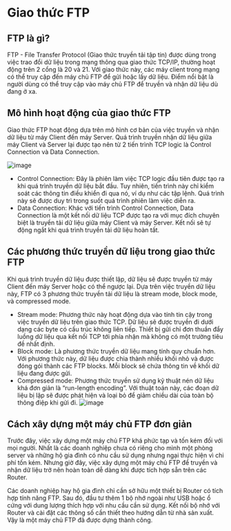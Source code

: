# Giao thức FTP

## FTP là gì?

FTP - File Transfer Protocol (Giao thức truyền tải tập tin) được dùng trong việc trao đổi dữ liệu trong mạng thông qua giao thức TCP/IP, thường hoạt động trên 2 cổng là 20 và 21. Với giao thức này, các máy client trong mạng có thể truy cập đến máy chủ FTP để gửi hoặc lấy dữ liệu. Điểm nổi bật là người dùng có thể truy cập vào máy chủ FTP để truyền và nhận dữ liệu dù đang ở xa.

## Mô hình hoạt động của giao thức FTP

Giao thức FTP hoạt động dựa trên mô hình cơ bản của việc truyền và nhận dữ liệu từ máy Client đến máy Server. Quá trình truyền nhận dữ liệu giữa máy Client và Server lại được tạo nên từ 2 tiến trình TCP logic là Control Connection và Data Connection.

![image](https://user-images.githubusercontent.com/62273292/158323595-78bdcf17-43ee-4b5c-a00b-d4e158fc96d4.png)

- Control Connection: Đây là phiên làm việc TCP logic đầu tiên được tạo ra khi quá trình truyền dữ liệu bắt đầu. Tuy nhiên, tiến trình này chỉ kiểm soát các thông tin điều khiển đi qua nó, ví dụ như các tập lệnh. Quá trình này sẽ được duy trì trong suốt quá trình phiên làm việc diễn ra.
- Data Connection: Khác với tiến trình Control Connection, Data Connection là một kết nối dữ liệu TCP được tạo ra với mục đích chuyên biệt là truyền tải dữ liệu giữa máy Client và máy Server. Kết nối sẽ tự động ngắt khi quá trình truyền tải dữ liệu hoàn tất.

## Các phương thức truyền dữ liệu trong giao thức FTP

Khi quá trình truyền dữ liệu được thiết lập, dữ liệu sẽ được truyền từ máy Client đến máy Server hoặc có thể ngược lại. Dựa trên việc truyền dữ liệu này, FTP có 3 phương thức truyền tải dữ liệu là stream mode, block mode, và compressed mode.
- Stream mode: Phương thức này hoạt động dựa vào tính tin cậy trong việc truyền dữ liệu trên giao thức TCP. Dữ liệu sẽ được truyền đi dưới dạng các byte có cấu trúc không liên tiếp. Thiết bị gửi chỉ đơn thuần đẩy luồng dữ liệu qua kết nối TCP tới phía nhận mà không có một trường tiêu đề nhất định.
- Block mode:  Là phương thức truyền dữ liệu mang tính quy chuẩn hơn. Với phương thức này, dữ liệu được chia thành nhiều khối nhỏ và được đóng gói thành các FTP blocks. Mỗi block sẽ chứa thông tin về khối dữ liệu đang được gửi.
- Compressed mode:  Phương thức truyền sử dụng kỹ thuật nén dữ liệu khá đơn giản là “run-length encoding”. Với thuật toán này, các đoạn dữ liệu bị lặp sẽ được phát hiện và loại bỏ để giảm chiều dài của toàn bộ thông điệp khi gửi đi.
![image](https://user-images.githubusercontent.com/62273292/158324568-c4fc0768-512d-4689-9192-df5657de1bd8.png)

## Cách xây dựng một máy chủ FTP đơn giản

Trước đây, việc xây dựng một máy chủ FTP khá phức tạp và tốn kém đối với mọi người. Nhất là các doanh nghiệp chưa có riêng cho mình một phòng server và những hộ gia đình có nhu cầu sử dụng nhưng ngại thực hiện vì chi phí tốn kém. Nhưng giờ đây, việc xây dựng một máy chủ FTP để truyền và nhận dữ liệu trở nên hoàn toàn dễ dàng khi được tích hợp sẵn trên các Router.

Các doanh nghiệp hay hộ gia đình chỉ cần sở hữu một thiết bị Router có tích hợp tính năng FTP. Sau đó, đầu tư thêm 1 bộ nhớ ngoài như USB hoặc ổ cứng với dung lượng thích hợp với nhu cầu cần sử dụng. Kết nối bộ nhớ với Router và cài đặt các thông số cần thiết theo hướng dẫn từ nhà sản xuất. Vậy là một máy chủ FTP đã được dựng thành công.
